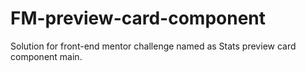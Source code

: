 # FM-preview-card-component
Solution for front-end mentor challenge named as Stats preview card component main.
